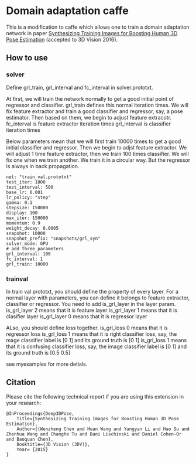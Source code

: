 # Domain adaptation caffe

This is a modification to caffe which allows one to train a domain adaptation network in paper [Synthesizing Training Images for Boosting Human 3D Pose Estimation](http://irc.cs.sdu.edu.cn/Deep3DPose/) (accepted to 3D Vision 2016).

## How to use

### solver

Define grl_train, grl_interval and fc_interval in solver.prototxt.

At first, we will train the network normally to get a good initial point of regressor and classifier. grl_train defines this normal iteration times. We will fix feature extractor and train a good classifier and regressor, say, a pose estimator. Then based on them, we begin to adjust feature extracotr. fc_interval is feature extractor iteration times grl_interval is classifier iteration times

Below parameters mean that we will first train 10000 times to get a good initial classifier and regressor. Then we begin to adjst feature extractor. We will adjust 1 time feature extractor, then we train 100 times classifier. We will fix one when we train another. We train it in a circular way. But the regressor is always in back propagation.

```
net: "train_val.prototxt"
test_iter: 1800
test_interval: 500
base_lr: 0.001
lr_policy: "step"
gamma: 0.1
stepsize: 150000
display: 100
max_iter: 150000
momentum: 0.9
weight_decay: 0.0005
snapshot: 10000
snapshot_prefix: "snapshots/grl_syn"
solver_mode: GPU
# add three parameters
grl_interval: 100
fc_interval: 1
grl_train: 10000
```

### trainval

In train val prototxt, you should define the property of every layer. For a normal layer with parameters, you can define it belongs to feature extractor, classifier or regressor. You need to add is_grl_layer in the layer param.
is_grl_layer 2 means that it is feature layer
is_grl_layer 1 means that it is clasifier layer
is_grl_layer 0 means that it is regressor layer

ALso, you should define loss together.
is_grl_loss 0 means that it is regressor loss
is_grl_loss 1 means that it is right classifier loss, say, the mage classifier label is [0 1] and its ground truth is [0 1]
is_grl_loss 1 means that it is confusing classifier loss, say, the image classifier label is [0 1] and its ground truth is [0.5 0.5]

see myexamples for more detials.


## Citation

Please cite the following technical report if you are using this extension in your research:

    @InProceedings{Deep3DPose,
        Title={Synthesizing Training Images for Boosting Human 3D Pose Estimation},
        Author={{Wenzheng Chen and Huan Wang and Yangyan Li and Hao Su and Zhenhua Wang and Changhe Tu and Dani Lischinski and Daniel Cohen-Or and Baoquan Chen},
        Booktitle={3D Vision (3DV)},
        Year= {2015}
    }
